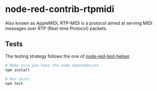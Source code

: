 # node-red-contrib-rtpmidi

Also known as AppleMIDI, RTP-MIDI is a protocol aimed at serving MIDI messages over RTP (Real-time Protocol) packets.


## Tests
The testing strategy follows the one of [node-red-test-helper](https://github.com/node-red/node-red-node-test-helper).

``` bash
# Make sure you have the node dependencies
npm install

# Run tests
npm test
```